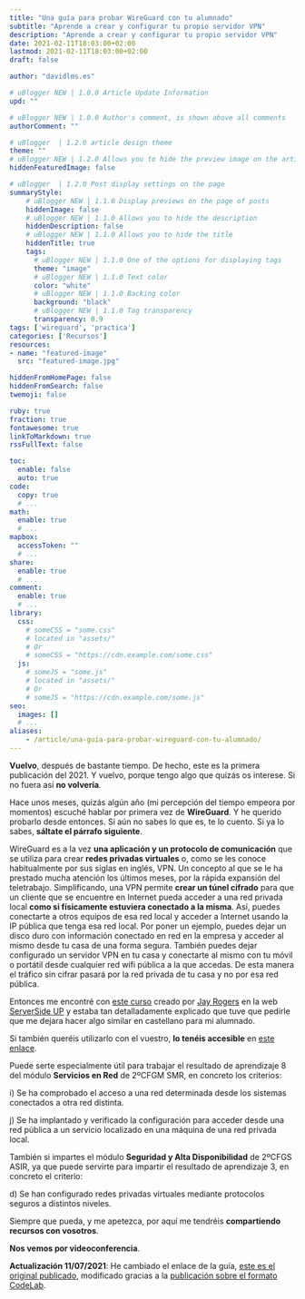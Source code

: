 ```yaml
---
title: "Una guía para probar WireGuard con tu alumnado"
subtitle: "Aprende a crear y configurar tu propio servidor VPN"
description: "Aprende a crear y configurar tu propio servidor VPN"
date: 2021-02-11T18:03:00+02:00
lastmod: 2021-02-11T18:03:00+02:00
draft: false

author: "davidlms.es"

# uBlogger NEW | 1.0.0 Article Update Information
upd: ""

# uBlogger NEW | 1.0.0 Author's comment, is shown above all comments
authorComment: ""

# uBlogger  | 1.2.0 article design theme
theme: ""
# uBlogger NEW | 1.2.0 Allows you to hide the preview image on the article page
hiddenFeaturedImage: false

# uBlogger  | 1.2.0 Post display settings on the page
summaryStyle:
    # uBlogger NEW | 1.1.0 Display previews on the page of posts
    hiddenImage: false
    # uBlogger NEW | 1.1.0 Allows you to hide the description
    hiddenDescription: false
    # uBlogger NEW | 1.1.0 Allows you to hide the title
    hiddenTitle: true
    tags:
      # uBlogger NEW | 1.1.0 One of the options for displaying tags
      theme: "image"
      # uBlogger NEW | 1.1.0 Text color
      color: "white"
      # uBlogger NEW | 1.1.0 Backing color
      background: "black"
      # uBlogger NEW | 1.1.0 Tag transparency
      transparency: 0.9
tags: ['wireguard', 'practica']
categories: ['Recursos']
resources:
- name: "featured-image"
  src: "featured-image.jpg"

hiddenFromHomePage: false
hiddenFromSearch: false
twemoji: false

ruby: true
fraction: true
fontawesome: true
linkToMarkdown: true
rssFullText: false

toc:
  enable: false
  auto: true
code:
  copy: true
  # ...
math:
  enable: true
  # ...
mapbox:
  accessToken: ""
  # ...
share:
  enable: true
  # ...
comment:
  enable: true
  # ...
library:
  css:
    # someCSS = "some.css"
    # located in "assets/"
    # Or
    # someCSS = "https://cdn.example.com/some.css"
  js:
    # someJS = "some.js"
    # located in "assets/"
    # Or
    # someJS = "https://cdn.example.com/some.js"
seo:
  images: []
  # ...
aliases:
    - /article/una-guía-para-probar-wireguard-con-tu-alumnado/
---
```


**Vuelvo**, después de bastante tiempo. De hecho, este es la primera publicación del 2021. Y vuelvo, porque tengo algo que quizás os interese. Si no fuera así **no volvería**.

Hace unos meses, quizás algún año (mi percepción del tiempo empeora por momentos) escuché hablar por primera vez de **WireGuard**. Y he querido probarlo desde entonces. Si aún no sabes lo que es, te lo cuento. Si ya lo sabes, **sáltate el párrafo siguiente**.

WireGuard es a la vez **una aplicación y un protocolo de comunicación** que se utiliza para crear **redes privadas virtuales** o, como se les conoce habitualmente por sus siglas en inglés, VPN. Un concepto al que se le ha prestado mucha atención los últimos meses, por la rápida expansión del teletrabajo. Simplificando, una VPN permite **crear un túnel cifrado** para que un cliente que se encuentre en Internet pueda acceder a una red privada local **como si físicamente estuviera conectado a la misma**. Así, puedes conectarte a otros equipos de esa red local y acceder a Internet usando la IP pública que tenga esa red local. Por poner un ejemplo, puedes dejar un disco duro con información conectado en red en la empresa y acceder al mismo desde tu casa de una forma segura. También puedes dejar configurado un servidor VPN en tu casa y conectarte al mismo con tu móvil o portátil desde cualquier red wifi pública a la que accedas. De esta manera el tráfico sin cifrar pasará por la red privada de tu casa y no por esa red pública.

Entonces me encontré con [este curso](https://serversideup.net/courses/gain-flexibility-and-increase-privacy-with-wireguard-vpn/) creado por [Jay Rogers](https://jaydrogers.com/) en la web [ServerSide UP](https://serversideup.net/) y estaba tan detalladamente explicado que tuve que pedirle que me dejara hacer algo similar en castellano para mi alumnado.

Si también queréis utilizarlo con el vuestro, **lo tenéis accesible** en [este enlace](https://davidlms.github.io/Practicas/SERRED/wireguard.html).

Puede serte especialmente útil para trabajar el resultado de aprendizaje 8 del módulo **Servicios en Red** de 2ºCFGM SMR, en concreto los criterios:

i) Se ha comprobado el acceso a una red determinada desde los sistemas conectados a otra red distinta.

j) Se ha implantado y verificado la configuración para acceder desde una red pública a un servicio localizado en una máquina de una red privada local.

También si impartes el módulo **Seguridad y Alta Disponibilidad** de 2ºCFGS ASIR, ya que puede servirte para impartir el resultado de aprendizaje 3, en concreto el criterio:

d) Se han configurado redes privadas virtuales mediante protocolos seguros a distintos niveles.

Siempre que pueda, y me apetezca, por aquí me tendréis **compartiendo recursos con vosotros**.

**Nos vemos por videoconferencia**.

**Actualización 11/07/2021**: He cambiado el enlace de la guía, [este es el original publicado](https://davidlms.github.io/Practicas/SERRED/wireguard_old.html), modificado gracias a la [publicación sobre el formato CodeLab](https://davidlms.com/article/en-busca-de-un-formato-para-las-gu%C3%ADas-pr%C3%A1cticas-codelab/).